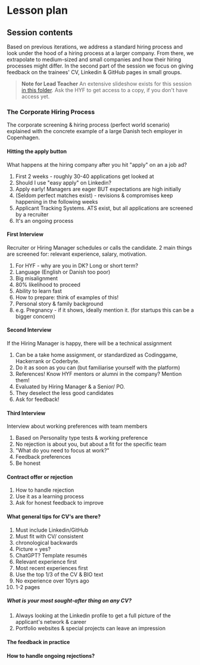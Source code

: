 # Lesson plan

## Session contents

Based on previous iterations, we address a standard hiring process and look under the hood of a hiring process at a larger company. From there, we extrapolate to medium-sized and small companies and how their hiring processes might differ. In the second part of the session we focus on giving feedback on the trainees' CV, Linkedin & GitHub pages in small groups.

> **Note for Lead Teacher** An extensive slideshow exists for this session [in this folder](https://drive.google.com/drive/folders/1pshCqFdkk2TI1R8Fz9WsQNP5qO6JXiu6?usp=drive_link). Ask the HYF to get access to a copy, if you don't have access yet.

### The Corporate Hiring Process

The corporate screening & hiring process (perfect world scenario) explained with the concrete example of a large Danish tech employer in Copenhagen.

#### Hitting the apply button

What happens at the hiring company after you hit "apply" on an a job ad?

1. First 2 weeks - roughly 30-40 applications get looked at
2. Should I use "easy apply" on Linkedin?
3. Apply early! Managers are eager BUT expectations are high initially
4. (Seldom perfect matches exist) - revisions & compromises keep happening in the following weeks
5. Applicant Tracking Systems. ATS exist, but all applications are screened by a recruiter
6. It's an ongoing process

#### First Interview

Recruiter or Hiring Manager schedules or calls the candidate.
2 main things are screened for: relevant experience, salary, motivation.

1. For HYF - why are you in DK? Long or short term?
2. Language (English or Danish too poor)
3. Big misalignment
4. 80% likelihood to proceed
5. Ability to learn fast
6. How to prepare: think of examples of this!
7. Personal story & family background
8. e.g. Pregnancy - if it shows, ideally mention it. (for startups this can be a bigger concern)

#### Second Interview

If the Hiring Manager is happy, there will be a technical assignment

1. Can be a take home assignment, or standardized as Codinggame, Hackerrank or Coderbyte.
2. Do it as soon as you can (but familiarise yourself with the platform)
3. References! Know HYF mentors or alumni in the company? Mention them!
4. Evaluated by Hiring Manager & a Senior/ PO.
5. They deselect the less good candidates
6. Ask for feedback!

#### Third Interview

Interview about working preferences with team members

1. Based on Personality type tests & working preference
2. No rejection is about you, but about a fit for the specific team
3. "What do you need to focus at work?"
4. Feedback preferences
5. Be honest

#### Contract offer or rejection

1. How to handle rejection
2. Use it as a learning process
3. Ask for honest feedback to improve

#### What general tips for CV's are there?

1. Must include Linkedin/GitHub
2. Must fit with CV/ consistent
3. chronological backwards
4. Picture = yes?
5. ChatGPT? Template resumés
6. Relevant experience first
7. Most recent experiences first
8. Use the top 1/3 of the CV & BIO text
9. No experience over 10yrs ago
10. 1-2 pages

##### What is your most sought-after thing on any CV?

1. Always looking at the Linkedin profile to get a full picture of the applicant's network & career
2. Portfolio websites & special projects can leave an impression

#### The feedback in practice

#### How to handle ongoing rejections?
